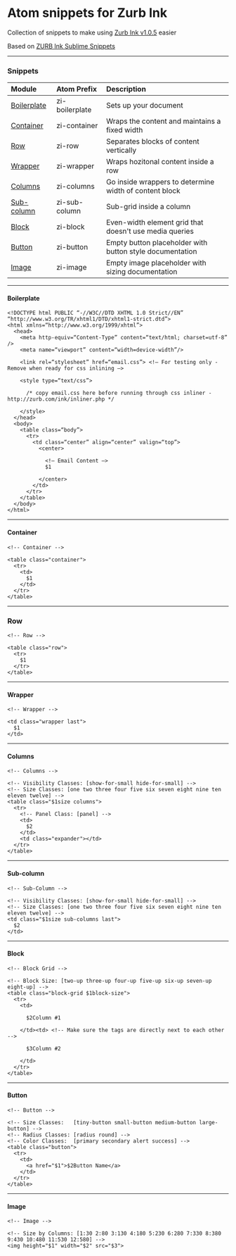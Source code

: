 
# Atom snippets for Zurb Ink

Collection of snippets to make using [Zurb Ink v1.0.5](http://zurb.com/ink/) easier

Based on [ZURB Ink Sublime Snippets](https://github.com/christianrojas/zurb-ink-sublime-snippets)

---

### Snippets
| Module | Atom Prefix | Description  |
|:------------- | :------------- | :----------- |
| [Boilerplate](#boilerplate) | zi-boilerplate |  Sets up your document |
| [Container](#Container) | zi-container | Wraps the content and maintains a fixed width  |
| [Row](#Row) | zi-row | Separates blocks of content vertically  |
| [Wrapper](#Wrapper) | zi-wrapper | Wraps hozitonal content inside a row  |
| [Columns](#Columns) | zi-columns | Go inside wrappers to determine width of content block  |
| [Sub-column](#Sub-column) | zi-sub-column | Sub-grid inside a column  |
| [Block](#Block) | zi-block | Even-width element grid that doesn't use media queries  |
| [Button](#Button) | zi-button | Empty button placeholder with button style documentation  |
| [Image](#Image) | zi-image | Empty image placeholder with sizing documentation |

---

#### <a name="boilerplate"></a>Boilerplate 
```
<!DOCTYPE html PUBLIC “-//W3C//DTD XHTML 1.0 Strict//EN” “http://www.w3.org/TR/xhtml1/DTD/xhtml1-strict.dtd”>
<html xmlns=“http://www.w3.org/1999/xhtml”>
  <head>
    <meta http-equiv=“Content-Type” content=“text/html; charset=utf-8” />
    <meta name=“viewport” content=“width=device-width”/>

    <link rel=“stylesheet” href=“email.css”> <!— For testing only - Remove when ready for css inlining —>

    <style type=“text/css”>

      /* copy email.css here before running through css inliner - http://zurb.com/ink/inliner.php */

    </style>
  </head>
  <body>
    <table class=“body”>
      <tr>
        <td class=“center” align=“center” valign=“top”>
          <center>

            <!— Email Content —>
            $1

          </center>
        </td>
      </tr>
    </table>
  </body>
</html>
```
---

#### <a name="Container"></a>Container
```
<!-- Container -->

<table class="container">
  <tr>
    <td>
      $1
    </td>
  </tr>
</table>
```

---

### <a name="Row">Row
```
<!-- Row -->

<table class="row">
  <tr>
    $1
  </tr>
</table>
```


---

#### <a name="Wrapper"></a>Wrapper
```
<!-- Wrapper -->

<td class="wrapper last">
  $1
</td>
```
---

#### <a name="Columns"></a>Columns
```
<!-- Columns -->

<!-- Visibility Classes: [show-for-small hide-for-small] -->
<!-- Size Classes: [one two three four five six seven eight nine ten eleven twelve] -->
<table class="$1size columns">
  <tr>
    <!-- Panel Class: [panel] -->
    <td>
      $2
    </td>
    <td class="expander"></td>
  </tr>
</table>
```
---

#### <a name="Sub-column"></a>Sub-column
```
<!-- Sub-Column -->

<!-- Visibility Classes: [show-for-small hide-for-small] -->
<!-- Size Classes: [one two three four five six seven eight nine ten eleven twelve] -->
<td class="$1size sub-columns last">
  $2
</td>
```
---

#### <a name="Block"></a>Block
```
<!-- Block Grid -->

<!-- Block Size: [two-up three-up four-up five-up six-up seven-up eight-up] -->
<table class="block-grid $1block-size">
  <tr>
    <td>

      $2Column #1

    </td><td> <!-- Make sure the tags are directly next to each other -->

      $3Column #2

    </td>
  </tr>
</table>
```
---

#### <a name="Button"></a>Button
```
<!-- Button -->

<!-- Size Classes:   [tiny-button small-button medium-button large-button] -->
<!-- Radius Classes: [radius round] -->
<!-- Color Classes:  [primary secondary alert success] -->
<table class="button">
  <tr>
    <td>
      <a href="$1">$2Button Name</a>
    </td>
  </tr>
</table>
```
---

#### <a name="Image"></a>Image
```
<!-- Image -->

<!-- Size by Columns: [1:30 2:80 3:130 4:180 5:230 6:280 7:330 8:380 9:430 10:480 11:530 12:580] -->
<img height="$1" width="$2" src="$3">
```

